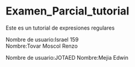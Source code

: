 # Examen_Parcial_tutorial
Este es un tutorial de expresiones regulares

Nombre de usuario:Israel 159         
Nombre:Tovar Moscol Renzo

Nombre de usuario:JOTAED 
Nombre:Mejia Edwin
